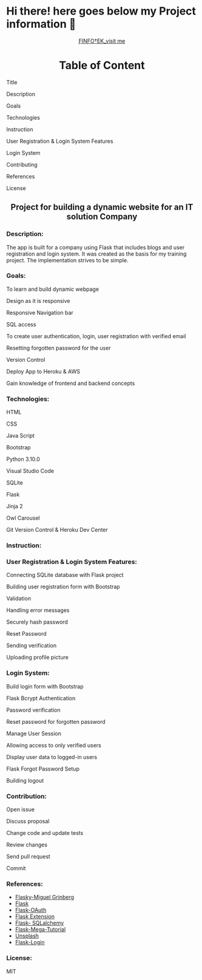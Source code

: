   # Hi there! here goes below my Project information 👋


<div align="center"><a href="https://finfotek.herokuapp.com/">ƑINƑO†EK_visit me</a></div>    
<h1 align="center">Table of Content</h1>
 
   <p>Title</p>
   <p>Description</p>
   <p>Goals</p>
   <p>Technologies</p>
   <p>Instruction</p>
   <P>User Registration & Login System Features</p>
   <p>Login System</p>
   <p>Contributing</p>
   <p>References</p>
   <p>License</p>
   
<h2 align="center">Project for building a dynamic website for an IT solution Company</h2>

<h3 align="left">Description:</h3>

  <p>The app is built for a company using Flask that  includes blogs and user registration and login system. It was created as the basis for my training project. The implementation strives to be simple. </p>
    
 <h3 align="left"> Goals:</h3>
 
  <p>To learn and build dynamic webpage</p>
  <p>Design as it is responsive</p>	
  <p>Responsive Navigation bar</p>
  <p>SQL access</p>
  <p>To create user authentication, login, user registration with verified email</p>
  <p>Resetting forgotten password for the user</p>
  <p>Version Control</p>
  <p>Deploy App to Heroku & AWS</p>
  <p>Gain knowledge of frontend and backend concepts</p>
  
  <h3 align="left">Technologies:</h3>
 
  <p>HTML</p>
  <p>CSS</p>
  <p>Java Script</p>
  <p>Bootstrap</p>
  <p>Python 3.10.0</p>
  <p>Visual Studio Code</p>
  <p>SQLite</p>
  <p>Flask</p>
  <p>Jinja 2</p>
  <p>Owl Carousel</p>
  <p>Git Version Control & Heroku Dev Center</p>
 
 <h3 align="left">Instruction:</h3>
   
<p> </p>

 <h3 align="left">User Registration & Login System Features:</h3>

  <p>Connecting SQLite database with Flask project</p>
  <p>Building user registration form with Bootstrap</p>
  <p>Validation</p>
  <p>Handling error messages</p>
  <p>Securely hash password</p>
  <p>Reset Password</p>
  <p>Sending verification</p> 
  <p>Uploading profile picture</p>
  
  <h3 align="left">Login System:</h3>
  
 <p>Build login form with Bootstrap</p>
 <p>Flask Bcrypt Authentication</p>
 <p>Password verification</p>
 <p>Reset password for forgotten password</p>
 <p>Manage User Session</p>
 <p>Allowing access to only verified users</p>
 <p>Display user data to logged-in users</p>
 <p>Flask Forgot Password Setup</p>
 <p>Building logout</p>

<h3 align="left">Contribution:</h3>
  
 <p>Open issue</p>
 <p>Discuss proposal</p>
 <p>Change code and update tests</p>
 <p>Review changes</p>
 <p>Send pull request</p>
 <p>Commit</p>

  <h3 align="left">References:</h3>

<ul>
<li><a href="https://github.com/miguelgrinberg/flasky">Flasky-Miguel Grinberg</a></li>
<li><a href="https://flask.palletsprojects.com/en/2.0.x/">Flask</a></li>
<li><a href="https://pythonhosted.org/Flask-OAuth/">Flask-OAuth</a></li>
<li><a href=”https://flask.palletsprojects.com/en/2.0.x/extensions/”>Flask Extension</a></li>
<li><a href="https://flask-sqlalchemy.palletsprojects.com/en/2.x/">Flask- SQLalchemy</a></li>
<li><a href=" https://blog.miguelgrinberg.com/post/the-flask-mega-tutorial-part-i-hello-world">Flask-Mega-Tutorial</a></li>
<li><a href="https://unsplash.com/">Unsplash</a></li>
<li><a href="https://flask-login.readthedocs.io/en/latest/#configuring-your-application">Flask-Login</a></li>

</ul>

<h3 align="left">License:</h3>
  
<p>MIT</p>



